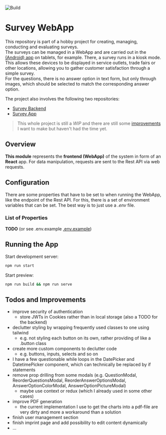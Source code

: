 ![Build](https://github.com/nilskrtm/survey-test-web/actions/workflows/push.yml/badge.svg)

# Survey WebApp

This repository is part of a hobby project for creating, managing, conducting and evaluating surveys.<br/>
The surveys can be managed in a WebApp and are carried out in the [(Android) app](https://github.com/nilskrtm/SurveyTestApp) on tablets, for example. There, a survey runs in a kiosk mode. This allows these devices to be displayed in service outlets, trade fairs or other locations, allowing you to gather customer satisfaction through a simple survey.<br/>
For the questions, there is no answer option in text form, but only through images, which should be selected to match the corresponding answer option.

The project also involves the following two repositories:

- [Survey Backend](https://github.com/nilskrtm/survey-test-api)
- [Survey App](https://github.com/nilskrtm/SurveyTestApp)

> This whole project is still a _WIP_ and there are still some [improvements](#todos-and-improvements) I want to make but haven't had the time yet.

## Overview

<b>This module</b> represents the <b>frontend (WebApp)</b> of the system in form of an <b>React</b> app. For data manipulation, requests are sent to the Rest API via web requests.

## Configuration

There are some properties that have to be set to when running the WebApp, like the endpoint of the Rest API. For this, there is a set of environment variables that can be set. The best way is to just use a _.env_ file.

### List of Properties

<b>TODO</b> (or see .env.example [.env.example](https://github.com/nilskrtm/survey-test-web/blob/master/.env.example))

## Running the App

Start development server:

```bash
npm run start
```

Start preview:

```bash
npm run build && npm run serve
```

## Todos and Improvements

- improve security of authentication
  - store JWTs in Cookies rather than in local storage (also a TODO for the backend)
- declutter styling by wrapping frequently used classes to one using tailwind
  - e.g. not styling each button on its own, rather providing of like a .button class
- create more custom components to declutter code
  - e.g. buttons, inputs, selects and so on
- I have a few questionable while loops in the DatePicker and DatetimePicker component, which can technically be replaced by if statements
- remove prop drilling from some modals (e.g. QuestionModal, ReorderQuestionsModal, ReorderAnswerOptionsModal, AnswerOptionColorModal, AnswerOptionPictureModal)
  - maybe use context or redux (which I already used in some other cases)
- improve PDF generation
  - the current implementation I use to get the charts into a pdf-file are very dirty and more a workaround than a solution
- finish user management section
- finish imprint page and add possibility to edit content dynamically
- ...
